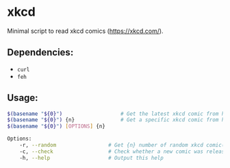 # xkcd

Minimal script to read xkcd comics (https://xkcd.com/).

## Dependencies:

-   `curl`
-   `feh`

## Usage:

```sh
$(basename "${0}")                   # Get the latest xkcd comic from https://xkcd.com/
$(basename "${0}") {n}               # Get a specific xkcd comic from https://xkcd.com/
$(basename "${0}") [OPTIONS] {n}

Options:
	-r, --random                 # Get {n} number of random xkcd comic(s)
	-c, --check                  # Check whether a new comic was released
	-h, --help                   # Output this help
```
